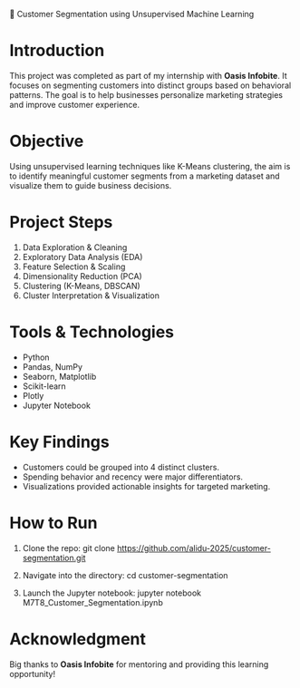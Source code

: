 🎯 Customer Segmentation using Unsupervised Machine Learning

#  Introduction
This project was completed as part of my internship with **Oasis Infobite**. It focuses on segmenting customers into distinct groups based on behavioral patterns. The goal is to help businesses personalize marketing strategies and improve customer experience.

# Objective
Using unsupervised learning techniques like K-Means clustering, the aim is to identify meaningful customer segments from a marketing dataset and visualize them to guide business decisions.

# Project Steps
1. Data Exploration & Cleaning
2. Exploratory Data Analysis (EDA)
3. Feature Selection & Scaling
4. Dimensionality Reduction (PCA)
5. Clustering (K-Means, DBSCAN)
6. Cluster Interpretation & Visualization

# Tools & Technologies
- Python
- Pandas, NumPy
- Seaborn, Matplotlib
- Scikit-learn
- Plotly
- Jupyter Notebook

# Key Findings
- Customers could be grouped into 4 distinct clusters.
- Spending behavior and recency were major differentiators.
- Visualizations provided actionable insights for targeted marketing.

#  How to Run
1. Clone the repo:
   git clone [https://github.com/alidu-2025/customer-segmentation.git
](https://github.com/alidu-2025/-Customer-Segmentation-using-Unsupervised-Machine-Learning/edit/main/README.md)
2. Navigate into the directory:
   cd customer-segmentation

3. Launch the Jupyter notebook:
   jupyter notebook M7T8_Customer_Segmentation.ipynb

# Acknowledgment
Big thanks to **Oasis Infobite** for mentoring and providing this learning opportunity!

